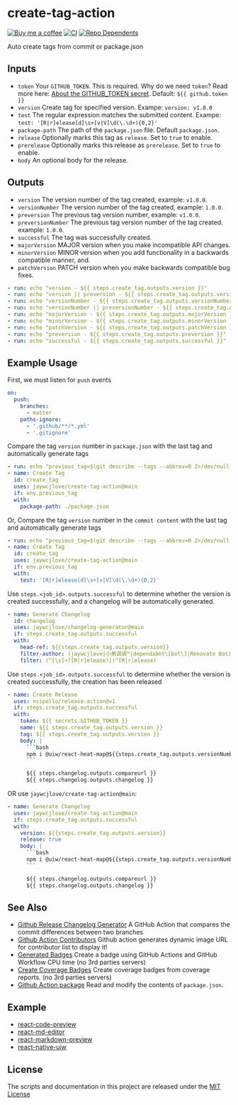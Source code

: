 create-tag-action
===

[![Buy me a coffee](https://img.shields.io/badge/Buy%20me%20a%20coffee-048754?logo=buymeacoffee)](https://jaywcjlove.github.io/#/sponsor)
[![CI](https://github.com/jaywcjlove/create-tag-action/actions/workflows/create-tag.yml/badge.svg)](https://github.com/jaywcjlove/create-tag-action/actions/workflows/create-tag.yml)
[![Repo Dependents](https://badgen.net/github/dependents-repo/jaywcjlove/create-tag-action)](https://github.com/jaywcjlove/create-tag-action/network/dependents)

Auto create tags from commit or package.json

## Inputs

- `token` Your `GITHUB_TOKEN`. This is required. Why do we need `token`? Read more here: [About the GITHUB_TOKEN secret](https://help.github.com/en/actions/automating-your-workflow-with-github-actions/authenticating-with-the-github_token#about-the-github_token-secret). Default: `${{ github.token }}`
- `version` Create tag for specified version. Exampe: `version: v1.0.0`
- `test` The regular expression matches the submitted content. Exampe: `test: '[R|r]elease[d]\s+[v|V]\d(\.\d+){0,2}'`
- `package-path` The path of the `package.json` file. Default `package.json`.
- `release` Optionally marks this tag as `release`. Set to `true` to enable.
- `prerelease` Optionally marks this release as `prerelease`. Set to `true` to enable.
- `body` An optional body for the release.

## Outputs

- `version` The version number of the tag created, example: `v1.0.0`.
- `versionNumber` The version number of the tag created, example: `1.0.0`.
- `preversion` The previous tag version number, example: `v1.0.0`.
- `preversionNumber` The previous tag version number of the tag created. example: `1.0.0`.
- `successful` The tag was successfully created.
- `majorVersion` MAJOR version when you make incompatible API changes.
- `minorVersion` MINOR version when you add functionality in a backwards compatible manner, and.
- `patchVersion` PATCH version when you make backwards compatible bug fixes.

```yml
- run: echo "version - ${{ steps.create_tag.outputs.version }}"
- run: echo "version || preversion - ${{ steps.create_tag.outputs.version || steps.create_tag.outputs.preversion }}"
- run: echo "versionNumber - ${{ steps.create_tag.outputs.versionNumber }}"
- run: echo "versionNumber || preversionNumber - ${{ steps.create_tag.outputs.versionNumber || steps.create_tag.outputs.preversionNumber }}"
- run: echo "majorVersion - ${{ steps.create_tag.outputs.majorVersion }}"
- run: echo "minorVersion - ${{ steps.create_tag.outputs.minorVersion }}"
- run: echo "patchVersion - ${{ steps.create_tag.outputs.patchVersion }}"
- run: echo "preversion - ${{ steps.create_tag.outputs.preversion }}"
- run: echo "successful - ${{ steps.create_tag.outputs.successful }}"
```

## Example Usage

First, we must listen for `push` events

```yml
on:
  push:
    branches:
      - master
    paths-ignore:
      - '.github/**/*.yml'
      - '.gitignore'
```

Compare the tag `version` number in `package.json` with the last tag and automatically generate tags

```yml
- run: echo "previous_tag=$(git describe --tags --abbrev=0 2>/dev/null || echo '')" >> $GITHUB_ENV
- name: Create Tag
  id: create_tag
  uses: jaywcjlove/create-tag-action@main
  if: env.previous_tag
  with:
    package-path: ./package.json
```

Or, Compare the tag `version` number in the `commit content` with the last tag and automatically generate tags

```yml
- run: echo "previous_tag=$(git describe --tags --abbrev=0 2>/dev/null || echo '')" >> $GITHUB_ENV
- name: Create Tag
  id: create_tag
  uses: jaywcjlove/create-tag-action@main
  if: env.previous_tag
  with:
    test: '[R|r]elease[d]\s+[v|V]\d(\.\d+){0,2}'
```

Use `steps.<job_id>.outputs.successful` to determine whether the version is created successfully, and a changelog will be automatically generated.

```yml
- name: Generate Changelog
  id: changelog
  uses: jaywcjlove/changelog-generator@main
  if: steps.create_tag.outputs.successful
  with:
    head-ref: ${{steps.create_tag.outputs.version}}
    filter-author: (jaywcjlove|小弟调调™|dependabot\[bot\]|Renovate Bot)
    filter: (^[\s]+?[R|r]elease)|(^[R|r]elease)
```

Use `steps.<job_id>.outputs.successful` to determine whether the version is created successfully, the creation has been released

```yml
- name: Create Release
  uses: ncipollo/release-action@v1
  if: steps.create_tag.outputs.successful
  with:
    token: ${{ secrets.GITHUB_TOKEN }}
    name: ${{ steps.create_tag.outputs.version }}
    tag: ${{ steps.create_tag.outputs.version }}
    body: |
      ```bash
      npm i @uiw/react-heat-map@${{steps.create_tag.outputs.versionNumber}}
      ```

      ${{ steps.changelog.outputs.compareurl }}
      ${{ steps.changelog.outputs.changelog }}
```

OR use `jaywcjlove/create-tag-action@main`: 

```yml
- name: Generate Changelog
  uses: jaywcjlove/create-tag-action@main
  if: steps.create_tag.outputs.successful
  with:
    version: ${{steps.create_tag.outputs.version}}
    release: true
    body: |
      ```bash
      npm i @uiw/react-heat-map@${{steps.create_tag.outputs.versionNumber}}
      ```

      ${{ steps.changelog.outputs.compareurl }}
      ${{ steps.changelog.outputs.changelog }}
```

## See Also

- [Github Release Changelog Generator](https://github.com/jaywcjlove/changelog-generator) A GitHub Action that compares the commit differences between two branches
- [Github Action Contributors](https://github.com/jaywcjlove/github-action-contributors) Github action generates dynamic image URL for contributor list to display it!
- [Generated Badges](https://github.com/jaywcjlove/generated-badges) Create a badge using GitHub Actions and GitHub Workflow CPU time (no 3rd parties servers)
- [Create Coverage Badges](https://github.com/jaywcjlove/coverage-badges-cli) Create coverage badges from coverage reports. (no 3rd parties servers)
- [Github Action package](https://github.com/jaywcjlove/github-action-package) Read and modify the contents of `package.json`.

## Example

- [react-code-preview](https://github.com/uiwjs/react-code-preview/blob/fb9829440a21fddbb57100db62ae113be3c01161/.github/workflows/ci.yml#L35-L40)
- [react-md-editor](https://github.com/uiwjs/react-md-editor/blob/e3293bca45bff08110ef5e9119d907db2ec95baa/.github/workflows/ci.yml#L23-L28)
- [react-markdown-preview](https://github.com/uiwjs/react-markdown-preview/blob/b230eba6526786cbd7318e514276fd05ae58edc9/.github/workflows/ci.yml#L21-L26)
- [react-native-uiw](https://github.com/uiwjs/react-native-uiw/blob/9876540e78df61b5c5d906451b3c76bb2168c23c/.github/workflows/ci.yml#L22-L27)

## License

The scripts and documentation in this project are released under the [MIT License](./LICENSE)
